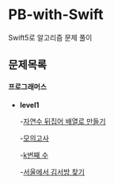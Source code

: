 # PB-with-Swift
Swift5로 알고리즘 문제 풀이

## 문제목록

#### 프로그래머스

* **level1**

  -[자연수 뒤집어 배열로 만들기](https://github.com/A-by-alimelon/PB-with-Swift/blob/master/Programmers/NaturalNumberArray.swift)

  -[모의고사](https://github.com/A-by-alimelon/PB-with-Swift/blob/master/Programmers/MockTest.swift)
  
  -[k번째 수](https://github.com/A-by-alimelon/PB-with-Swift/blob/master/Programmers/KthNumber.swift)
  
  -[서울에서 김서방 찾기](https://github.com/A-by-alimelon/PB-with-Swift/blob/master/Programmers/FindKim.swift)
  
  
